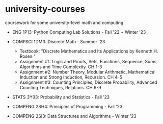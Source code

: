 # university-courses
coursework for some university-level math and computing 

* ENG 1P13: Python Computing Lab Solutions - Fall '22 ~ Winter '23


* COMPSCI 1DM3: Discrete Math - Summer '23
    * Textbook: "Discrete Mathematics and Its Applications by Kenneth H. Rosen "
    * Assignment #1: Logic and Proofs, Sets, Functions, Sequence, Sums, Algorithms and Time Complexity. CH 1-3
    * Assignment #2: Number Theory, Modular Arithmetic, Mathematical Induction and Strong Induction, Recursion. CH 4-5 
    * Assignment #3: Counting Principles, Discrete Probability, Advanced Counting Techniques, Relations. CH 6-9
  
* STATS 3Y03: Probability and Statistics - Fall '23

* COMPENG 2SH4: Principles of Programming - Fall '23

* COMPENG 2SI3: Data Structures and Algorithms - Winter '23 
